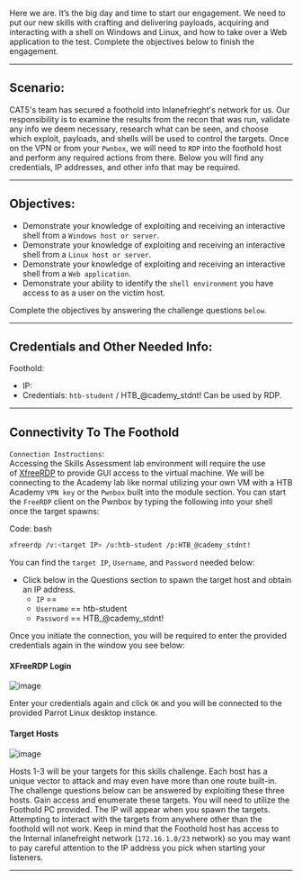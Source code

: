 Here we are. It’s the big day and time to start our engagement. We need to put our new skills with crafting and delivering payloads, acquiring and interacting with a shell on Windows and Linux, and how to take over a Web application to the test. Complete the objectives below to finish the engagement.

---

## Scenario:

CAT5's team has secured a foothold into Inlanefrieght's network for us. Our responsibility is to examine the results from the recon that was run, validate any info we deem necessary, research what can be seen, and choose which exploit, payloads, and shells will be used to control the targets. Once on the VPN or from your `Pwnbox`, we will need to `RDP` into the foothold host and perform any required actions from there. Below you will find any credentials, IP addresses, and other info that may be required.

---

## Objectives:

- Demonstrate your knowledge of exploiting and receiving an interactive shell from a `Windows host or server`.
- Demonstrate your knowledge of exploiting and receiving an interactive shell from a `Linux host or server`.
- Demonstrate your knowledge of exploiting and receiving an interactive shell from a `Web application`.
- Demonstrate your ability to identify the `shell environment` you have access to as a user on the victim host.

Complete the objectives by answering the challenge questions `below`.

---

## Credentials and Other Needed Info:

Foothold:

- IP:
- Credentials: `htb-student` / HTB_@cademy_stdnt! Can be used by RDP.

---

## Connectivity To The Foothold

`Connection Instructions`:  
Accessing the Skills Assessment lab environment will require the use of [XfreeRDP](https://manpages.ubuntu.com/manpages/trusty/man1/xfreerdp.1.html) to provide GUI access to the virtual machine. We will be connecting to the Academy lab like normal utilizing your own VM with a HTB Academy `VPN key` or the `Pwnbox` built into the module section. You can start the `FreeRDP` client on the Pwnbox by typing the following into your shell once the target spawns:

Code: bash

```bash
xfreerdp /v:<target IP> /u:htb-student /p:HTB_@cademy_stdnt!
```

You can find the `target IP`, `Username`, and `Password` needed below:

- Click below in the Questions section to spawn the target host and obtain an IP address.
    - `IP` ==
    - `Username` == htb-student
    - `Password` == HTB_@cademy_stdnt!

Once you initiate the connection, you will be required to enter the provided credentials again in the window you see below:

#### XFreeRDP Login

![image](https://academy.hackthebox.com/storage/modules/115/xfree-login.png)

Enter your credentials again and click `OK` and you will be connected to the provided Parrot Linux desktop instance.

#### Target Hosts

![image](https://academy.hackthebox.com/storage/modules/115/challenge-map.png)

Hosts 1-3 will be your targets for this skills challenge. Each host has a unique vector to attack and may even have more than one route built-in. The challenge questions below can be answered by exploiting these three hosts. Gain access and enumerate these targets. You will need to utilize the Foothold PC provided. The IP will appear when you spawn the targets. Attempting to interact with the targets from anywhere other than the foothold will not work. Keep in mind that the Foothold host has access to the Internal inlanefreight network (`172.16.1.0/23` network) so you may want to pay careful attention to the IP address you pick when starting your listeners.

---